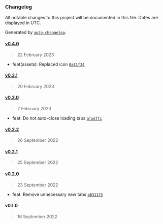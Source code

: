 ### Changelog

All notable changes to this project will be documented in this file. Dates are displayed in UTC.

Generated by [`auto-changelog`](https://github.com/CookPete/auto-changelog).

#### [v0.4.0](https://github.com/ilyub/chrome-keep-open/compare/v0.3.1...v0.4.0)

> 22 February 2023

- feat(assets): Replaced icon [`0a11f24`](https://github.com/ilyub/chrome-keep-open/commit/0a11f24e4c4f572cbaf1eaa38c5190845451308a)

#### [v0.3.1](https://github.com/ilyub/chrome-keep-open/compare/v0.3.0...v0.3.1)

> 20 February 2023

#### [v0.3.0](https://github.com/ilyub/chrome-keep-open/compare/v0.2.2...v0.3.0)

> 7 February 2023

- feat: Do not auto-close loading tabs [`afadffc`](https://github.com/ilyub/chrome-keep-open/commit/afadffc803610a4a67037d65d8b4c3cd38f56331)

#### [v0.2.2](https://github.com/ilyub/chrome-keep-open/compare/v0.2.1...v0.2.2)

> 26 September 2022

#### [v0.2.1](https://github.com/ilyub/chrome-keep-open/compare/v0.2.0...v0.2.1)

> 25 September 2022

#### [v0.2.0](https://github.com/ilyub/chrome-keep-open/compare/v0.1.0...v0.2.0)

> 23 September 2022

- feat: Remove unnecessary new tabs [`a831175`](https://github.com/ilyub/chrome-keep-open/commit/a831175a615b88032ba50d136f2103c02ce54d94)

#### v0.1.0

> 16 September 2022
